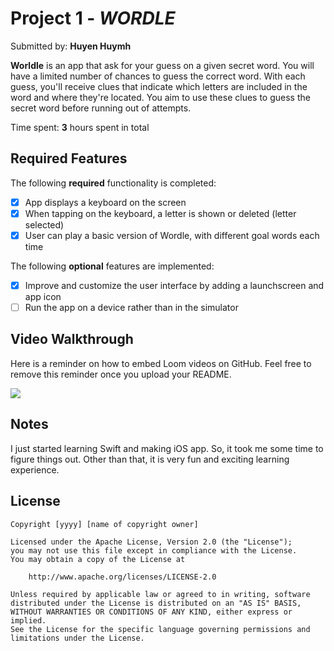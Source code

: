 # Project 1 - *WORDLE*

Submitted by: **Huyen Huymh**

**Worldle** is an app that ask for your guess on a given secret word. You will have a limited number of chances to guess the correct word. With each guess, you'll receive clues that indicate which letters are included in the word and where they're located. You aim to use these clues to guess the secret word before running out of attempts.

Time spent: **3** hours spent in total

## Required Features

The following **required** functionality is completed:

- [x] App displays a keyboard on the screen
- [x] When tapping on the keyboard, a letter is shown or deleted (letter selected)
- [x] User can play a basic version of Wordle, with different goal words each time

The following **optional** features are implemented:

- [x] Improve and customize the user interface by adding a launchscreen and app icon
- [ ] Run the app on a device rather than in the simulator

## Video Walkthrough

Here is a reminder on how to embed Loom videos on GitHub. Feel free to remove this reminder once you upload your README. 

<div>
    <a href="https://www.loom.com/share/a12d9a5623184928b4156dd6b8260209">
    </a>
    <a href="https://www.loom.com/share/a12d9a5623184928b4156dd6b8260209">
      <img style="max-width:300px;" src="https://cdn.loom.com/sessions/thumbnails/a12d9a5623184928b4156dd6b8260209-9171e3eccdb875c7-full-play.gif">
    </a>
  </div>


## Notes

I just started learning Swift and making iOS app. So, it took me some time to figure things out. Other than that, it is very fun and exciting learning experience.

## License

    Copyright [yyyy] [name of copyright owner]

    Licensed under the Apache License, Version 2.0 (the "License");
    you may not use this file except in compliance with the License.
    You may obtain a copy of the License at

        http://www.apache.org/licenses/LICENSE-2.0

    Unless required by applicable law or agreed to in writing, software
    distributed under the License is distributed on an "AS IS" BASIS,
    WITHOUT WARRANTIES OR CONDITIONS OF ANY KIND, either express or implied.
    See the License for the specific language governing permissions and
    limitations under the License.
